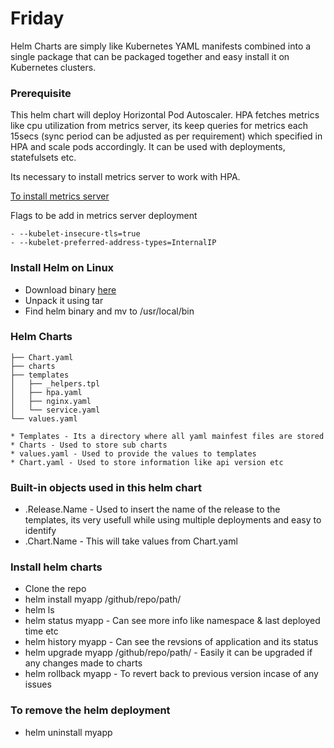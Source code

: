 # Friday


Helm Charts are simply like Kubernetes YAML manifests combined into a single package that can be packaged together and easy install it on Kubernetes clusters. 

### Prerequisite

This helm chart will deploy Horizontal Pod Autoscaler. HPA fetches metrics like cpu utilization from metrics server, its keep queries for metrics each 15secs (sync period can be adjusted as per requirement) which specified in HPA and scale pods accordingly. It can be used with deployments, statefulsets etc.

Its necessary to install metrics server to work with HPA. 

[To install metrics server](https://github.com/kubernetes-sigs/metrics-server/releases/download/v0.4.3/components.yaml) 

Flags to be add in metrics server deployment

    - --kubelet-insecure-tls=true
    - --kubelet-preferred-address-types=InternalIP

### Install Helm on Linux

* Download binary [here](https://get.helm.sh/helm-v3.6.1-linux-amd64.tar.gz)
* Unpack it using tar
* Find helm binary and mv to /usr/local/bin

### Helm Charts

```
├── Chart.yaml 
├── charts
├── templates
│   ├── _helpers.tpl
│   ├── hpa.yaml
│   ├── nginx.yaml
│   └── service.yaml
└── values.yaml 

* Templates - Its a directory where all yaml mainfest files are stored
* Charts - Used to store sub charts
* values.yaml - Used to provide the values to templates
* Chart.yaml - Used to store information like api version etc

```


### Built-in objects  used in this helm chart

* .Release.Name -  Used to insert the name of the release to the templates, its very usefull while using multiple deployments and easy to identify
* .Chart.Name - This will take values from Chart.yaml 

### Install helm charts

* Clone the repo 
* helm install myapp /github/repo/path/
* helm ls
* helm status myapp - Can see more info like namespace & last deployed time etc
* helm history myapp - Can see the revsions of application and its status
* helm upgrade myapp /github/repo/path/ - Easily it can be upgraded if any changes made to charts
* helm rollback myapp - To revert back to previous version incase of any issues

### To remove the helm deployment

* helm uninstall myapp

